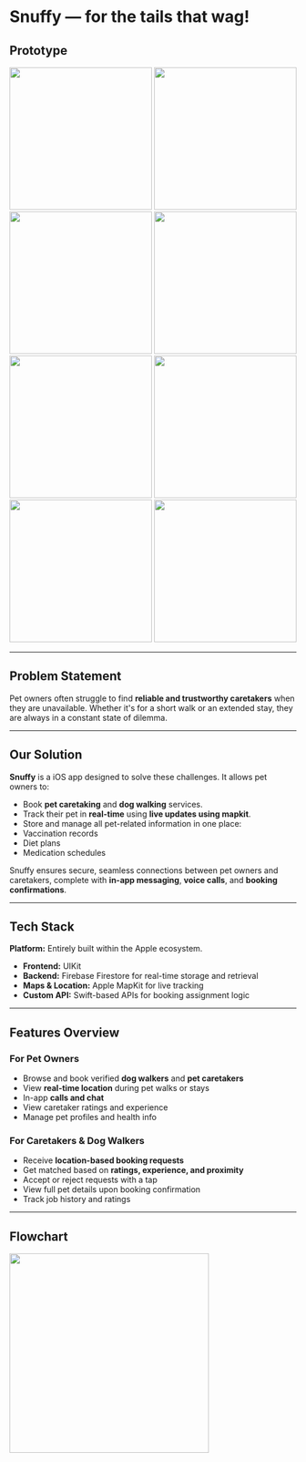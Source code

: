 # Snuffy — for the tails that wag!

## Prototype 

<img src="https://github.com/user-attachments/assets/37274539-0ec9-4237-8a36-dea9ef3a1962" width="250"/>
<img src="https://github.com/user-attachments/assets/bceee28e-22a0-4179-9f1d-6edcc325f317" width="250"/>
<img src="https://github.com/user-attachments/assets/e5a2d4a0-2648-4313-a34c-ee3271b1b3e1" width="250"/>
<img src="https://github.com/user-attachments/assets/e9ec96a6-1f2d-407a-a068-ee69a09b6c4a" width="250"/>
<img src="https://github.com/user-attachments/assets/94c2a437-0d01-4047-b8fd-9db31ea03a38" width="250"/>
<img src="https://github.com/user-attachments/assets/dc5e388c-8e74-4cdd-a390-6dc22e98a15a" width="250"/>
<img src="https://github.com/user-attachments/assets/bceee28e-22a0-4179-9f1d-6edcc325f317" width="250"/>
<img src="https://github.com/user-attachments/assets/916eb2ec-6234-4dc4-a465-46c61abc48ba" width="250"/>

---

## Problem Statement
Pet owners often struggle to find **reliable and trustworthy caretakers** when they are unavailable. Whether it's for a short walk or an extended stay, they are always in a constant state of dilemma.

---

## Our Solution

**Snuffy** is a iOS app designed to solve these challenges. It allows pet owners to:

-  Book **pet caretaking** and **dog walking** services.
-  Track their pet in **real-time** using **live updates using mapkit**.
-  Store and manage all pet-related information in one place:
  - Vaccination records
  - Diet plans
  - Medication schedules

Snuffy ensures secure, seamless connections between pet owners and caretakers, complete with **in-app messaging**, **voice calls**, and **booking confirmations**.

---

##  Tech Stack

**Platform:** Entirely built within the Apple ecosystem.

- **Frontend:** UIKit
- **Backend:** Firebase Firestore for real-time storage and retrieval
- **Maps & Location:** Apple MapKit for live tracking
- **Custom API:** Swift-based APIs for booking assignment logic

---

## Features Overview

### For Pet Owners

- Browse and book verified **dog walkers** and **pet caretakers**
- View **real-time location** during pet walks or stays
- In-app **calls and chat**
- View caretaker ratings and experience
- Manage pet profiles and health info

### For Caretakers & Dog Walkers

- Receive **location-based booking requests**
- Get matched based on **ratings, experience, and proximity**
- Accept or reject requests with a tap
- View full pet details upon booking confirmation
- Track job history and ratings

---

## Flowchart 

<img src="https://github.com/user-attachments/assets/34bc0a28-294e-477f-964d-94555be219bd" width="350"/>




